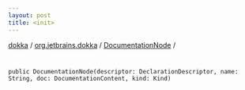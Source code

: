 ```yaml
---
layout: post
title: <init>
---
```

[dokka](../../index.md) / [org.jetbrains.dokka](../index.md) / [DocumentationNode](index.md) / [<init>](_init_.md)

# <init>

```
public DocumentationNode(descriptor: DeclarationDescriptor, name: String, doc: DocumentationContent, kind: Kind)
```
